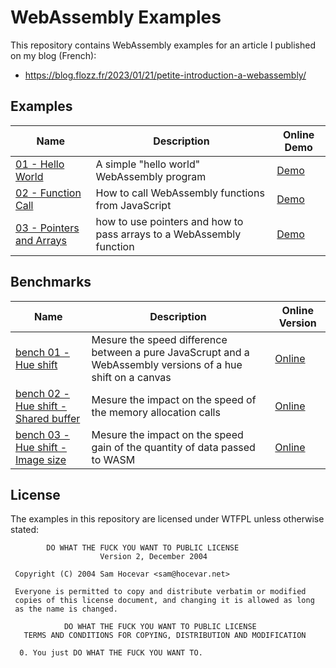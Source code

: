 # WebAssembly Examples

This repository contains WebAssembly examples for an article I published on my blog (French):

* https://blog.flozz.fr/2023/01/21/petite-introduction-a-webassembly/


## Examples

| Name                                                            | Description                                                          | Online Demo                                                                                      |
|-----------------------------------------------------------------|----------------------------------------------------------------------|--------------------------------------------------------------------------------------------------|
| [01 - Hello World](./01%20-%20Hello%20World/)                   | A simple "hello world" WebAssembly program                           | [Demo](https://flozz.github.io/webassembly-examples/01%20-%20Hello%20World/build/hello.html)     |
| [02 - Function Call](./02%20-%20Function%20Call/)               | How to call WebAssembly functions from JavaScript                    | [Demo](https://flozz.github.io/webassembly-examples/02%20-%20Function%20Call/index.html)         |
| [03 - Pointers and Arrays](./03%20-%20Pointers%20and%20Arrays/) | how to use pointers and how to pass arrays to a WebAssembly function | [Demo](https://flozz.github.io/webassembly-examples/03%20-%20Pointers%20and%20Arrays/index.html) |


## Benchmarks

| Name                                                                                          | Description                                                                                                 | Online Version                                                                                                       |
|-----------------------------------------------------------------------------------------------|-------------------------------------------------------------------------------------------------------------|----------------------------------------------------------------------------------------------------------------------|
| [bench 01 - Hue shift](./bench%2001%20-%20Hue%20shift/)                                       | Mesure the speed difference between a pure JavaScrupt and a WebAssembly versions of a hue shift on a canvas | [Online](https://flozz.github.io/webassembly-examples/bench%2001%20-%20Hue%20shift/index.html)                       |
| [bench 02 - Hue shift - Shared buffer](./bench%2002%20-%20Hue%20shift%20-%20Shared%20buffer/) | Mesure the impact on the speed of the memory allocation calls                                               | [Online](https://flozz.github.io/webassembly-examples/bench%2002%20-%20Hue%20shift%20-%20Shared%20buffer/index.html) |
| [bench 03 - Hue shift - Image size](./bench%2003%20-%20Hue%20shift%20-%20Image%20size/)       | Mesure the impact on the speed gain of the quantity of data passed to WASM                                  | [Online](https://flozz.github.io/webassembly-examples/bench%2003%20-%20Hue%20shift%20-%20Image%20size/index.html)    |

## License

The examples in this repository are licensed under WTFPL unless otherwise stated:

```
        DO WHAT THE FUCK YOU WANT TO PUBLIC LICENSE
                    Version 2, December 2004

 Copyright (C) 2004 Sam Hocevar <sam@hocevar.net>

 Everyone is permitted to copy and distribute verbatim or modified
 copies of this license document, and changing it is allowed as long
 as the name is changed.

            DO WHAT THE FUCK YOU WANT TO PUBLIC LICENSE
   TERMS AND CONDITIONS FOR COPYING, DISTRIBUTION AND MODIFICATION

  0. You just DO WHAT THE FUCK YOU WANT TO.
```
